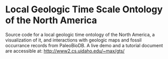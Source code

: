 # Local Geologic Time Scale Ontology of the North America
Source code for a local geologic time ontology of the North America, a visualization of it, and interactions with geologic maps and fossil occurrance records from PaleoBioDB. 
A live demo and a tutorial document are accessible at: http://www2.cs.uidaho.edu/~max/gts/
